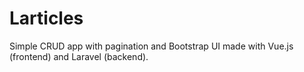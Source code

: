 # Larticles

Simple CRUD app with pagination and Bootstrap UI made with Vue.js (frontend) and Laravel (backend).
